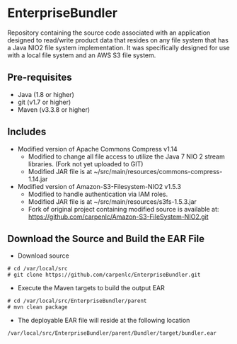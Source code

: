 # EnterpriseBundler
Repository containing the source code associated with an application designed to read/write product data that resides on any file system that has a Java NIO2 file system implementation.  It was specifically designed for use with a local file system and an AWS S3 file system. 

## Pre-requisites
* Java (1.8 or higher) 
* git (v1.7 or higher)
* Maven (v3.3.8 or higher)
## Includes
* Modified version of Apache Commons Compress v1.14
  * Modified to change all file access to utilize the Java 7 NIO 2 stream libraries.  (Fork not yet uploaded to GIT)
  * Modified JAR file is at ~/src/main/resources/commons-compress-1.14.jar
* Modified version of Amazon-S3-Filesystem-NIO2 v1.5.3
  * Modified to handle authentication via IAM roles.  
  * Modified JAR file is at ~/src/main/resources/s3fs-1.5.3.jar
  * Fork of original project containing modified source is available at:  https://github.com/carpenlc/Amazon-S3-FileSystem-NIO2.git

## Download the Source and Build the EAR File
* Download source
```
# cd /var/local/src
# git clone https://github.com/carpenlc/EnterpriseBundler.git
```
* Execute the Maven targets to build the output EAR
```
# cd /var/local/src/EnterpriseBundler/parent
# mvn clean package 
```
* The deployable EAR file will reside at the following location
```
/var/local/src/EnterpriseBundler/parent/Bundler/target/bundler.ear

